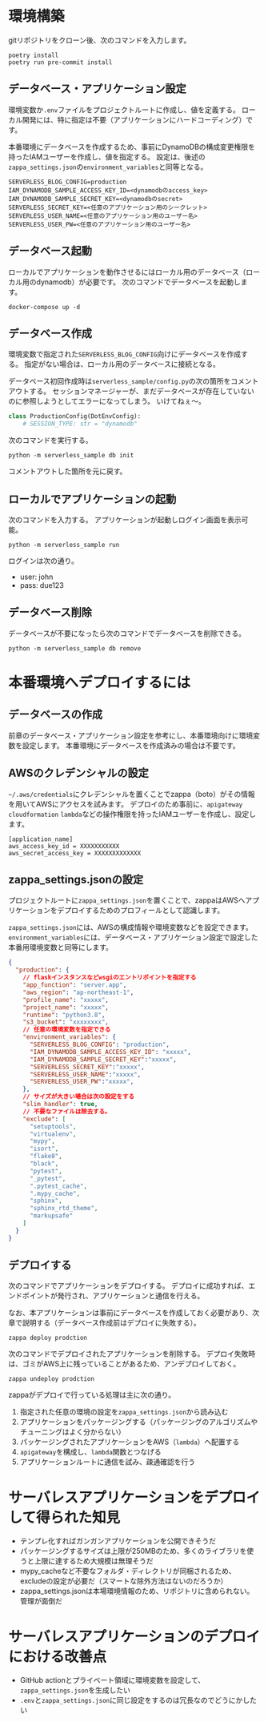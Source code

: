 # 環境構築

gitリポジトリをクローン後、次のコマンドを入力します。

``` shell
poetry install
poetry run pre-commit install
```

## データベース・アプリケーション設定

環境変数か`.env`ファイルをプロジェクトルートに作成し、値を定義する。
ローカル開発には、特に指定は不要（アプリケーションにハードコーディング）です。

本番環境にデータベースを作成するため、事前にDynamoDBの構成変更権限を持ったIAMユーザーを作成し、値を指定する。
設定は、後述の`zappa_settings.json`の`environment_variables`と同等となる。

```
SERVERLESS_BLOG_CONFIG=production
IAM_DYNAMODB_SAMPLE_ACCESS_KEY_ID=<dynamodbのaccess_key>
IAM_DYNAMODB_SAMPLE_SECRET_KEY=<dynamodbのsecret>
SERVERLESS_SECRET_KEY=<任意のアプリケーション用のシークレット>
SERVERLESS_USER_NAME=<任意のアプリケーション用のユーザー名>
SERVERLESS_USER_PW=<任意のアプリケーション用のユーザー名>
```

## データベース起動

ローカルでアプリケーションを動作させるにはローカル用のデータベース（ローカル用のdynamodb）が必要です。
次のコマンドでデータベースを起動します。

``` shell
docker-compose up -d
```

## データベース作成

環境変数で指定された`SERVERLESS_BLOG_CONFIG`向けにデータベースを作成する。
指定がない場合は、ローカル用のデータベースに接続となる。

データベース初回作成時は`serverless_sample/config.py`の次の箇所をコメントアウトする。
セッションマネージャーが、まだデータベースが存在していないのに参照しようとしてエラーになってしまう。
いけてねぇ〜。

``` python
class ProductionConfig(DotEnvConfig):
    # SESSION_TYPE: str = "dynamodb"
```

次のコマンドを実行する。

``` shell
python -m serverless_sample db init
```

コメントアウトした箇所を元に戻す。

## ローカルでアプリケーションの起動

次のコマンドを入力する。
アプリケーションが起動しログイン画面を表示可能。

``` shell
python -m serverless_sample run
```

ログインは次の通り。

- user: john
- pass: due123

## データベース削除

データベースが不要になったら次のコマンドでデータベースを削除できる。

``` shell
python -m serverless_sample db remove
```

# 本番環境へデプロイするには

## データベースの作成
前章のデータベース・アプリケーション設定を参考にし、本番環境向けに環境変数を設定します。
本番環境にデータベースを作成済みの場合は不要です。

## AWSのクレデンシャルの設定

`~/.aws/credentials`にクレデンシャルを置くことでzappa（boto）がその情報を用いてAWSにアクセスを試みます。
デプロイのため事前に、`apigateway` `cloudformation` `lambda`などの操作権限を持ったIAMユーザーを作成し、設定します。

```
[application_name]
aws_access_key_id = XXXXXXXXXXX
aws_secret_access_key = XXXXXXXXXXXXX
```

## zappa_settings.jsonの設定
プロジェクトルートに`zappa_settings.json`を置くことで、zappaはAWSへアプリケーションをデプロイするためのプロフィールとして認識します。

`zappa_settings.json`には、AWSの構成情報や環境変数などを設定できます。
`environment_variables`には、データベース・アプリケーション設定で設定した本番用環境変数と同等にします。

``` json
{
  "production": {
    // flaskインスタンスなどwsgiのエントリポイントを指定する
    "app_function": "server.app",
    "aws_region": "ap-northeast-1",
    "profile_name": "xxxxx",
    "project_name": "xxxxx",
    "runtime": "python3.8",
    "s3_bucket": "xxxxxxxx",
    // 任意の環境変数を指定できる
    "environment_variables": {
      "SERVERLESS_BLOG_CONFIG": "production",
      "IAM_DYNAMODB_SAMPLE_ACCESS_KEY_ID": "xxxxx",
      "IAM_DYNAMODB_SAMPLE_SECRET_KEY":"xxxxx",
      "SERVERLESS_SECRET_KEY":"xxxxx",
      "SERVERLESS_USER_NAME":"xxxxx",
      "SERVERLESS_USER_PW":"xxxxx",
    },
    // サイズが大きい場合は次の設定をする
    "slim_handler": true,
    // 不要なファイルは除去する。
    "exclude": [
      "setuptools",
      "virtualenv",
      "mypy",
      "isort",
      "flake8",
      "black",
      "pytest",
      "_pytest",
      ".pytest_cache",
      ".mypy_cache",
      "sphinx",
      "sphinx_rtd_theme",
      "markupsafe"
    ]
  }
}
```

## デプロイする
次のコマンドでアプリケーションをデプロイする。
デプロイに成功すれば、エンドポイントが発行され、アプリケーションと通信を行える。

なお、本アプリケーションは事前にデータベースを作成しておく必要があり、次章で説明する（データベース作成前はデプロイに失敗する）。

``` shell
zappa deploy prodction
```

次のコマンドでデプロイされたアプリケーションを削除する。
デプロイ失敗時は、ゴミがAWS上に残っていることがあるため、アンデプロイしておく。

``` shell
zappa undeploy prodction
```

zappaがデプロイで行っている処理は主に次の通り。

1. 指定された任意の環境の設定を`zappa_settings.json`から読み込む
2. アプリケーションをパッケージングする（パッケージングのアルゴリズムやチューニングはよく分からない）
3. パッケージングされたアプリケーションをAWS（`lambda`）へ配置する
4. `apigateway`を構成し、`lambda`関数とつなげる
5. アプリケーションルートに通信を試み、疎通確認を行う

# サーバレスアプリケーションをデプロイして得られた知見

- テンプレ化すればガンガンアプリケーションを公開できそうだ
- パッケージングするサイズは上限が250MBのため、多くのライブラリを使うと上限に達するため大規模は無理そうだ
- mypy_cacheなど不要なフォルダ・ディレクトリが同梱されるため、excludeの設定が必要だ（スマートな除外方法はないのだろうか）
- zappa_settings.jsonは本場環境情報のため、リポジトリに含められない。管理が面倒だ

# サーバレスアプリケーションのデプロイにおける改善点

- GitHub actionとプライベート領域に環境変数を設定して、`zappa_settings.json`を生成したい
- `.env`と`zappa_settings.json`に同じ設定をするのは冗長なのでどうにかしたい